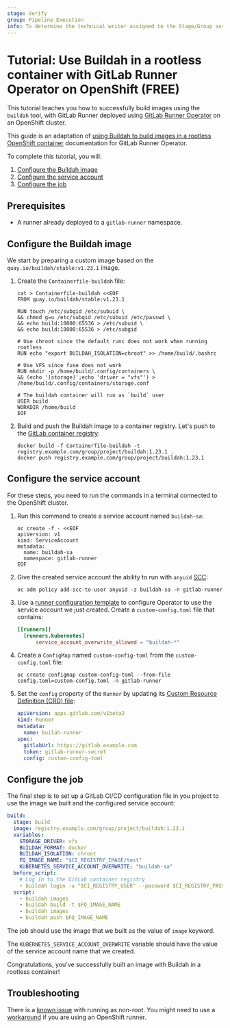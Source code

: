 ```yaml
---
stage: Verify
group: Pipeline Execution
info: To determine the technical writer assigned to the Stage/Group associated with this page, see https://about.gitlab.com/handbook/product/ux/technical-writing/#assignments
---
```


# Tutorial: Use Buildah in a rootless container with GitLab Runner Operator on OpenShift **(FREE)**

This tutorial teaches you how to successfully build images using the `buildah` tool,
with GitLab Runner deployed using [GitLab Runner Operator](https://gitlab.com/gitlab-org/gl-openshift/gitlab-runner-operator)
on an OpenShift cluster.

This guide is an adaptation of [using Buildah to build images in a rootless OpenShift container](https://github.com/containers/buildah/blob/main/docs/tutorials/05-openshift-rootless-build.md)
documentation for GitLab Runner Operator.

To complete this tutorial, you will:

1. [Configure the Buildah image](#configure-the-buildah-image)
1. [Configure the service account](#configure-the-service-account)
1. [Configure the job](#configure-the-job)

## Prerequisites

- A runner already deployed to a `gitlab-runner` namespace.

## Configure the Buildah image

We start by preparing a custom image based on the `quay.io/buildah/stable:v1.23.1` image.

1. Create the `Containerfile-buildah` file:

   ```shell
   cat > Containerfile-buildah <<EOF
   FROM quay.io/buildah/stable:v1.23.1

   RUN touch /etc/subgid /etc/subuid \
   && chmod g=u /etc/subgid /etc/subuid /etc/passwd \
   && echo build:10000:65536 > /etc/subuid \
   && echo build:10000:65536 > /etc/subgid

   # Use chroot since the default runc does not work when running rootless
   RUN echo "export BUILDAH_ISOLATION=chroot" >> /home/build/.bashrc

   # Use VFS since fuse does not work
   RUN mkdir -p /home/build/.config/containers \
   && (echo '[storage]';echo 'driver = "vfs"') > /home/build/.config/containers/storage.conf

   # The buildah container will run as `build` user
   USER build
   WORKDIR /home/build
   EOF
   ```

1. Build and push the Buildah image to a container registry. Let's push to the
   [GitLab container registry](../../user/packages/container_registry/index.md):

   ```shell
   docker build -f Containerfile-buildah -t registry.example.com/group/project/buildah:1.23.1 .
   docker push registry.example.com/group/project/buildah:1.23.1
   ```

## Configure the service account

For these steps, you need to run the commands in a terminal connected to the OpenShift cluster.

1. Run this command to create a service account named `buildah-sa`:

   ```shell
   oc create -f - <<EOF
   apiVersion: v1
   kind: ServiceAccount
   metadata:
     name: buildah-sa
     namespace: gitlab-runner
   EOF
   ```

1. Give the created service account the ability to run with `anyuid` [SCC](https://docs.openshift.com/container-platform/4.3/authentication/managing-security-context-constraints.html):

   ```shell
   oc adm policy add-scc-to-user anyuid -z buildah-sa -n gitlab-runner
   ```

1. Use a [runner configuration template](https://docs.gitlab.com/runner/configuration/configuring_runner_operator.html#customize-configtoml-with-a-configuration-template)
   to configure Operator to use the service account we just created. Create a `custom-config.toml` file that contains:

   ```toml
   [[runners]]
     [runners.kubernetes]
         service_account_overwrite_allowed = "buildah-*"
   ```

1. Create a `ConfigMap` named `custom-config-toml` from the `custom-config.toml` file:

   ```shell
   oc create configmap custom-config-toml --from-file config.toml=custom-config.toml -n gitlab-runner
   ```

1. Set the `config` property of the `Runner` by updating its [Custom Resource Definition (CRD) file](https://docs.gitlab.com/runner/install/operator.html#install-gitlab-runner):

   ```yaml
   apiVersion: apps.gitlab.com/v1beta2
   kind: Runner
   metadata:
     name: builah-runner
   spec:
     gitlabUrl: https://gitlab.example.com
     token: gitlab-runner-secret
     config: custom-config-toml
   ```

## Configure the job

The final step is to set up a GitLab CI/CD configuration file in you project to use
the image we built and the configured service account:

```yaml
build:
  stage: build
  image: registry.example.com/group/project/buildah:1.23.1
  variables:
    STORAGE_DRIVER: vfs
    BUILDAH_FORMAT: docker
    BUILDAH_ISOLATION: chroot
    FQ_IMAGE_NAME: "$CI_REGISTRY_IMAGE/test"
    KUBERNETES_SERVICE_ACCOUNT_OVERWRITE: "buildah-sa"
  before_script:
    # Log in to the GitLab container registry
    - buildah login -u "$CI_REGISTRY_USER" --password $CI_REGISTRY_PASSWORD $CI_REGISTRY
  script:
    - buildah images
    - buildah build -t $FQ_IMAGE_NAME
    - buildah images
    - buildah push $FQ_IMAGE_NAME
```

The job should use the image that we built as the value of `image` keyword.

The `KUBERNETES_SERVICE_ACCOUNT_OVERWRITE` variable should have the value of the
service account name that we created.

Congratulations, you've successfully built an image with Buildah in a rootless container!

## Troubleshooting

There is a [known issue](https://github.com/containers/buildah/issues/4049) with running as non-root.
You might need to use a [workaround](https://docs.gitlab.com/runner/configuration/configuring_runner_operator.html#configure-setfcap)
if you are using an OpenShift runner.
